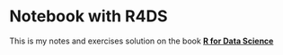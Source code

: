 # Notebook with R4DS

This is my notes and exercises solution on the book [**R for Data Science**](https://r4ds.had.co.nz)